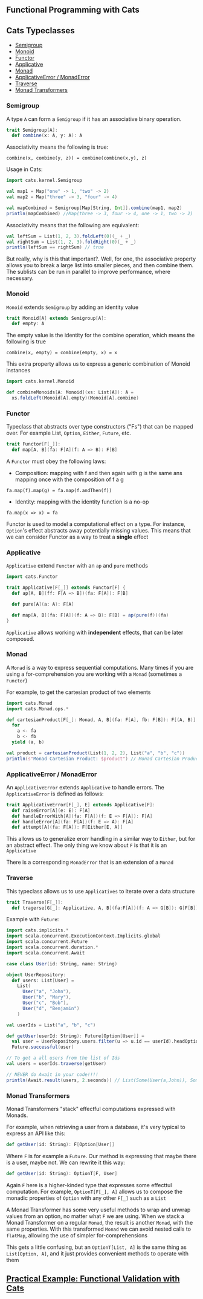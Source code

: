 ## Functional Programming with Cats

## Cats Typeclasses
  * [Semigroup](#semigroup)
  * [Monoid](#monoid)
  * [Functor](#functor)
  * [Applicative](#applicative)
  * [Monad](#monad)
  * [ApplicativeError / MonadError](#applicativeerror--monaderror)
  * [Traverse](#traverse)
  * [Monad Transformers](#monad-transformers)

### Semigroup

A type `A` can form a `Semigroup` if it has an associative binary operation.

```scala
trait Semigroup[A]:
  def combine(x: A, y: A): A
```

Associativity means the following is true:

```
combine(x, combine(y, z)) = combine(combine(x,y), z)
```

Usage in Cats:

```scala
import cats.kernel.Semigroup

val map1 = Map("one" -> 1, "two" -> 2)
val map2 = Map("three" -> 3, "four" -> 4)

val mapCombined = Semigroup[Map[String, Int]].combine(map1, map2)
println(mapCombined) //Map(three -> 3, four -> 4, one -> 1, two -> 2)
```

Associativity means that the following are equivalent:

```scala
val leftSum = List(1, 2, 3).foldLeft(0)(_ + _)
val rightSum = List(1, 2, 3).foldRight(0)(_ + _)
println(leftSum == rightSum) // true
```

But really, why is this that important?. Well, for one, the associative property allows you to break a large list into smaller pieces, and then combine them. The sublists can be run in parallel to improve performance, where necessary.

### Monoid

`Monoid` extends `Semigroup` by adding an identity value

```scala
trait Monoid[A] extends Semigroup[A]:
  def empty: A
```

The empty value is the identity for the combine operation, which means the following is true

```
combine(x, empty) = combine(empty, x) = x
```

This extra property allows us to express a generic combination of Monoid instances

```scala
import cats.kernel.Monoid

def combineMonoids[A: Monoid](xs: List[A]): A =
  xs.foldLeft(Monoid[A].empty)(Monoid[A].combine)
```

### Functor

Typeclass that abstracts over type constructors ("Fs") that can be mapped over. For example List, `Option`, `Either`, `Future`, etc.

```scala
trait Functor[F[_]]:
  def map[A, B](fa: F[A](f: A => B): F[B]
```

A `Functor` must obey the following laws:

* Composition: mapping with f and then again with g is the same ans mapping once with the composition of f a g

```
fa.map(f).map(g) = fa.map(f.andThen(f))
```

* Identity: mapping with the identity function is a no-op

```
fa.map(x => x) = fa
```

Functor is used to model a computational effect on a type. For instance, `Option`'s effect abstracts away potentially missing values. This means that we can consider Functor as a way to treat a **single** effect


### Applicative

`Applicative` extend `Functor` with an `ap` and `pure` methods


```scala
import cats.Functor

trait Applicative[F[_]] extends Functor[F] {
  def ap[A, B](ff: F[A => B])(fa: F[A]): F[B]

  def pure[A](a: A): F[A]

  def map[A, B](fa: F[A])(f: A => B): F[B] = ap(pure(f))(fa)
}
```

`Applicative` allows working with **independent** effects, that can be later composed. 


### Monad

A `Monad` is a way to express sequential computations. Many times if you are using a for-comprehension you are working with a `Monad` (sometimes a `Functor`)

For example, to get the cartesian product of two elements

```scala
import cats.Monad
import cats.Monad.ops.*

def cartesianProduct[F[_]: Monad, A, B](fa: F[A], fb: F[B]): F[(A, B)] =
  for
    a <- fa
    b <- fb
  yield (a, b)

val product = cartesianProduct(List(1, 2, 2), List("a", "b", "c"))
println(s"Monad Cartesian Product: $product") // Monad Cartesian Product: List((1,a), (1,b), (1,c), (2,a), (2,b), (2,c), (2,a), (2,b), (2,c))
```

### ApplicativeError / MonadError

An `ApplicativeError` extends `Applicative` to handle errors. The `ApplicativeError` is defined as follows:

```scala
trait ApplicativeError[F[_], E] extends Applicative[F]:
  def raiseError[A](e: E): F[A]
  def handleErrorWith[A](fa: F[A])(f: E => F[A]): F[A]
  def handleError[A](fa: F[A])(f: E => A): F[A]
  def attempt[A](fa: F[A]): F[Either[E, A]]
```

This allows us to generalize erorr handling in a similar way to `Either`, but for an abstract effect. The only thing we know about `F` is that it is an `Applicative`

There is a corresponding `MonadError` that is an extension of a `Monad`


### Traverse

This typeclass allows us to use `Applicatives` to iterate over a data structure 

```scala
trait Traverse[F[_]]:
  def tragerse[G[_]: Applicative, A, B](fa:F[A])(f: A => G[B]): G[F[B]]
```


Example with `Future`:

```scala
import cats.implicits.*
import scala.concurrent.ExecutionContext.Implicits.global
import scala.concurrent.Future
import scala.concurrent.duration.*
import scala.concurrent.Await

case class User(id: String, name: String)

object UserRepository:
  def users: List[User] =
    List(
      User("a", "John"),
      User("b", "Mary"),
      User("c", "Bob"),
      User("d", "Benjamin")
    )

val userIds = List("a", "b", "c")

def getUser(userId: String): Future[Option[User]] =
  val user = UserRepository.users.filter(u => u.id == userId).headOption
  Future.successful(user)

// To get a all users from the list of Ids
val users = userIds.traverse(getUser)

// NEVER do Await in your code!!!!
println(Await.result(users, 2.seconds)) // List(Some(User(a,John)), Some(User(b,Mary)), Some(User(c,Bob)))
```

### Monad Transformers

Monad Transformers "stack" effectful computations expressed with Monads. 

For example, when retrieving a user from a database, it's very typical to express an API like this:

```scala
def getUser(id: String): F[Option[User]]
```

Where `F` is for example a `Future`. Our method is expressing that maybe there is a user, maybe not. We can rewrite it this way:

```scala
def getUser(id: String): OptionT[F, User]
```

Again `F` here is a higher-kinded type that expresses some effecttul computation. For example, `OptionT[F[_], A]` allows us to compose the monadic properties of `Option` with any other `F[_]` such as a `List`

A Monad Transformer has some very useful methods to wrap and unwrap values from an option, no matter what `F` we are using. When we stack a Monad Transformer on a regular `Monad`, the result is another `Monad`, with the same properties. With this transformed `Monad` we can avoid nested calls to `flatMap`, allowing the use of simpler for-comprehensions

This gets a little confusing, but an `OptionT[List, A]` is the same thing as `List[Option, A]`, and it just provides convenient methods to operate with them


  
## [Practical Example: Functional Validation with Cats](https://github.com/jmarin/cats-validation-example)